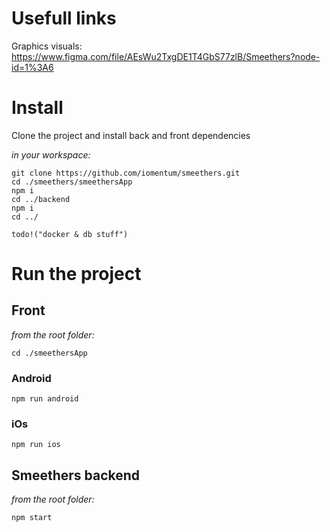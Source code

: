 # Usefull links

Graphics visuals:
https://www.figma.com/file/AEsWu2TxgDE1T4GbS77zlB/Smeethers?node-id=1%3A6

# Install

Clone the project and install back and front dependencies

_in your workspace:_

```
git clone https://github.com/iomentum/smeethers.git
cd ./smeethers/smeethersApp
npm i
cd ../backend
npm i
cd ../
```

```
todo!("docker & db stuff")
```

# Run the project

## Front

_from the root folder:_

```
cd ./smeethersApp
```

### Android

```
npm run android
```

### iOs

```
npm run ios
```

## Smeethers backend

_from the root folder:_

```
npm start
```
